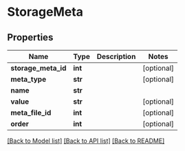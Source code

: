 # StorageMeta

## Properties
Name | Type | Description | Notes
------------ | ------------- | ------------- | -------------
**storage_meta_id** | **int** |  | [optional] 
**meta_type** | **str** |  | [optional] 
**name** | **str** |  | 
**value** | **str** |  | [optional] 
**meta_file_id** | **int** |  | [optional] 
**order** | **int** |  | [optional] 

[[Back to Model list]](../README.md#documentation-for-models) [[Back to API list]](../README.md#documentation-for-api-endpoints) [[Back to README]](../README.md)


